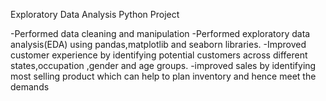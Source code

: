 
Exploratory Data Analysis Python Project

-Performed data cleaning and manipulation
-Performed exploratory data analysis(EDA) using pandas,matplotlib and seaborn libraries.
-Improved customer experience by identifying potential customers across different states,occupation ,gender and age groups.
-improved sales by identifying most selling product which can help to plan inventory and hence meet the demands
